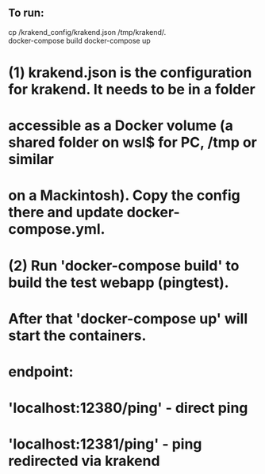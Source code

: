 To run:
--------
cp /krakend_config/krakend.json /tmp/krakend/.   
docker-compose build
docker-compose up

# (1) krakend.json is the configuration for krakend. It needs to be in a folder
# accessible as a Docker volume (a shared folder on wsl$ for PC, /tmp or similar
# on a Mackintosh). Copy the config there and update docker-compose.yml.
#
# (2) Run 'docker-compose build' to build the test webapp (pingtest).
#
# After that 'docker-compose up' will start the containers.

# endpoint:
#  'localhost:12380/ping' - direct ping
#  'localhost:12381/ping' - ping redirected via krakend
